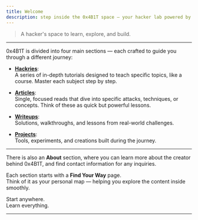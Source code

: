 ```yaml
---
title: Welcome
description: step inside the 0x4B1T space — your hacker lab powered by Kris3c.
---
```



> A hacker's space to learn, explore, and build.

---

0x4B1T is divided into four main sections — each crafted to guide you through a different journey:

- [**Hackries**](/hackries/find-your-way):  
  A series of in-depth tutorials designed to teach specific topics, like a course. Master each subject step by step.

- [**Articles**](/articles/find-your-way):  
  Single, focused reads that dive into specific attacks, techniques, or concepts. Think of these as quick but powerful lessons.

- [**Writeups**](/writeups/find-your-way):  
  Solutions, walkthroughs, and lessons from real-world challenges.

- [**Projects**](/projects/find-your-way):  
  Tools, experiments, and creations built during the journey.

---

There is also an **About** section, where you can learn more about the creator behind 0x4B1T, and find contact information for any inquiries.

Each section starts with a **Find Your Way** page.  
Think of it as your personal map — helping you explore the content inside smoothly.

Start anywhere.  
Learn everything.

---
